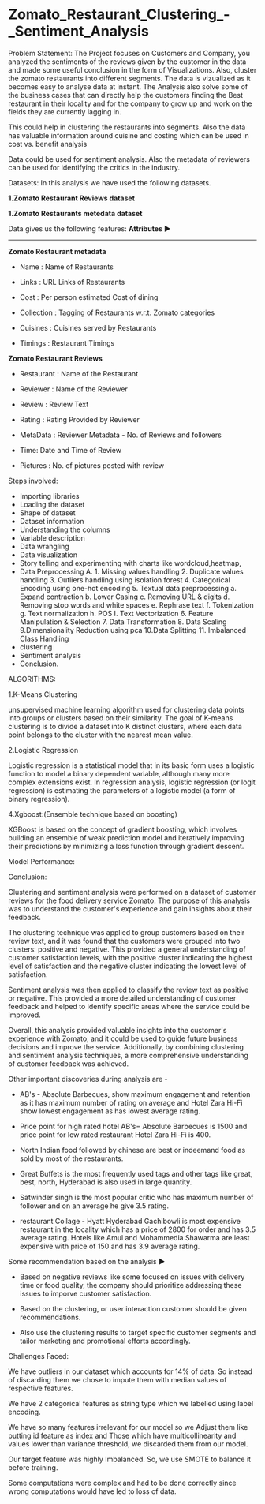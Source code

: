 # Zomato_Restaurant_Clustering_-_Sentiment_Analysis
Problem Statement:
The Project focuses on Customers and Company, you analyzed the sentiments of the reviews given by the customer in the data and made some useful conclusion in the form of Visualizations. Also, cluster the zomato restaurants into different segments. The data is vizualized as it becomes easy to analyse data at instant. The Analysis also solve some of the business cases that can directly help the customers finding the Best restaurant in their locality and for the company to grow up and work on the fields they are currently lagging in.

This could help in clustering the restaurants into segments. Also the data has valuable information around cuisine and costing which can be used in cost vs. benefit analysis

Data could be used for sentiment analysis. Also the metadata of reviewers can be used for identifying the critics in the industry.

Datasets: In this analysis we have used the following datasets.

**1.Zomato Restaurant Reviews dataset**

**1.Zomato Restaurants metedata dataset**

Data gives us the following features:
**Attributes ▶**

---
**Zomato Restaurant metadata**
* Name : Name of Restaurants

* Links : URL Links of Restaurants

* Cost : Per person estimated Cost of dining

* Collection : Tagging of Restaurants w.r.t. Zomato categories

* Cuisines : Cuisines served by Restaurants

* Timings : Restaurant Timings

**Zomato Restaurant Reviews**
* Restaurant : Name of the Restaurant

* Reviewer : Name of the Reviewer

* Review : Review Text

* Rating : Rating Provided by Reviewer

* MetaData : Reviewer Metadata - No. of Reviews and followers

* Time: Date and Time of Review

* Pictures : No. of pictures posted with review

Steps involved:

* Importing libraries
* Loading the dataset 
* Shape of dataset
* Dataset information 
* Understanding the columns
* Variable description
* Data wrangling
* Data visualization
* Story telling and experimenting with charts like wordcloud,heatmap,
* Data Preprocessing
A. 1. Missing values handling
  2. Duplicate values handling
  3. Outliers handling using isolation forest
  4. Categorical Encoding using one-hot encoding
  5. Textual data preprocessing
    a. Expand contraction
    b. Lower Casing
    c. Removing URL & digits
    d. Removing stop words and white spaces
    e. Rephrase text
    f. Tokenization
    g. Text normalization
    h. POS
    I. Text Vectorization
  6. Feature Manipulation & Selection
  7. Data Transformation
  8. Data Scaling
  9.Dimensionality Reduction using pca
  10.Data Splitting
  11. Imbalanced Class Handling
* clustering
* Sentiment analysis
* Conclusion.



ALGORITHMS:

1.K-Means Clustering

unsupervised machine learning algorithm used for clustering data points into groups or clusters based on their similarity. The goal of K-means clustering is to divide a dataset into K distinct clusters, where each data point belongs to the cluster with the nearest mean value.

2.Logistic Regression


Logistic regression is a statistical model that in its basic form uses a logistic function to model a binary dependent variable, although many more complex extensions exist. In regression analysis, logistic regression (or logit regression) is estimating the parameters of a logistic model (a form of binary regression).


4.Xgboost:(Ensemble technique based on boosting)

XGBoost is based on the concept of gradient boosting, which involves building an ensemble of weak prediction model and iteratively improving their predictions by minimizing a loss function through gradient descent.


Model Performance:



Conclusion:

Clustering and sentiment analysis were performed on a dataset of customer reviews for the food delivery service Zomato. The purpose of this analysis was to understand the customer's experience and gain insights about their feedback.

The clustering technique was applied to group customers based on their review text, and it was found that the customers were grouped into two clusters: positive and negative. This provided a general understanding of customer satisfaction levels, with the positive cluster indicating the highest level of satisfaction and the negative cluster indicating the lowest level of satisfaction.

Sentiment analysis was then applied to classify the review text as positive or negative. This provided a more detailed understanding of customer feedback and helped to identify specific areas where the service could be improved.

Overall, this analysis provided valuable insights into the customer's experience with Zomato, and it could be used to guide future business decisions and improve the service. Additionally, by combining clustering and sentiment analysis techniques, a more comprehensive understanding of customer feedback was achieved. 

Other important discoveries during analysis are - 
* AB's - Absolute Barbecues, show maximum engagement and retention as it has maximum number of rating on average and Hotel Zara Hi-Fi show lowest engagement as has lowest average rating.

* Price point for high rated hotel AB's= Absolute Barbecues is 1500 and price point for low rated restaurant Hotel Zara Hi-Fi is 400.

* North Indian food followed by chinese are best or indeemand food as sold by most of the restaurants.

* Great Buffets is the most frequently used tags and other tags like great, best, north, Hyderabad is also used in large quantity.

* Satwinder singh is the most popular critic who has maximum number of follower and on an average he give 3.5 rating.

* restaurant Collage - Hyatt Hyderabad Gachibowli is most expensive restaurant in the locality which has a price of 2800 for order and has 3.5 average rating. Hotels like Amul and Mohammedia Shawarma are least expensive with price of 150 and has 3.9 average rating.

Some recommendation based on the analysis ▶
* Based on negative reviews like some focused on issues with delivery time or food quality, the company should prioritize addressing these issues to imporve customer satisfaction.

* Based on the clustering, or user interaction customer should be given recommendations.

* Also use the clustering results to target specific customer segments and tailor marketing and promotional efforts accordingly.

Challenges Faced:

We have outliers in our dataset which accounts for 14% of data. So instead of discarding them we chose to impute them with median values of respective features.

We have 2 categorical features as string type which we labelled using label encoding.

We have so many features irrelevant for our model so we Adjust them like putting id feature as index and Those which have multicollinearity and values lower than variance threshold, we discarded them from our model.

Our target feature was highly Imbalanced. So, we use SMOTE to balance it before training.

Some computations were complex and had to be done correctly since wrong computations would have led to loss of data.
